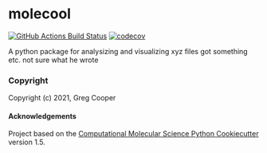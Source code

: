 molecool
==============================
[//]: # (Badges)
[![GitHub Actions Build Status](https://github.com/REPLACE_WITH_OWNER_ACCOUNT/molecool/workflows/CI/badge.svg)](https://github.com/REPLACE_WITH_OWNER_ACCOUNT/molecool/actions?query=workflow%3ACI)
[![codecov](https://codecov.io/gh/REPLACE_WITH_OWNER_ACCOUNT/molecool/branch/master/graph/badge.svg)](https://codecov.io/gh/REPLACE_WITH_OWNER_ACCOUNT/molecool/branch/master)


A python package for analysizing and visualizing xyz files got something etc. not sure what he wrote

### Copyright

Copyright (c) 2021, Greg Cooper


#### Acknowledgements
 
Project based on the 
[Computational Molecular Science Python Cookiecutter](https://github.com/molssi/cookiecutter-cms) version 1.5.
